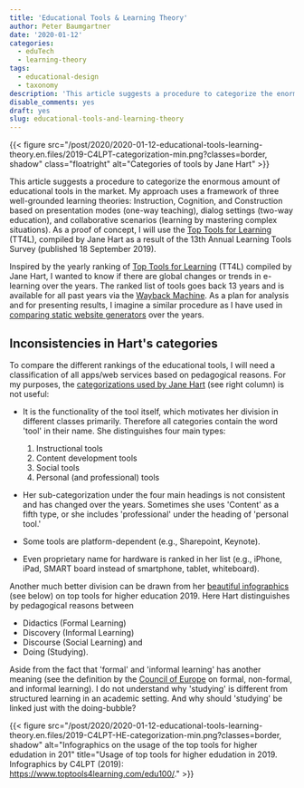 ```yaml
---
title: 'Educational Tools & Learning Theory'
author: Peter Baumgartner
date: '2020-01-12'
categories:
  - eduTech
  - learning-theory
tags:
  - educational-design
  - taxonomy
description: 'This article suggests a procedure to categorize the enormous amount of educational tools in the market. My approach uses a framework of three well-grounded learning theories: Instruction, Cognition, and Construction based on presentation modes (one-way teaching), dialog settings (two-way education), and collaborative scenarios (learning by mastering complex situations). As a proof of concept, I will use the [Top Tools for Learning](https://www.toptools4learning.com/) (TT4L), compiled by Jane Hart as a result of the 13th Annual Learning Tools Survey (published 18 September 2019).'
disable_comments: yes
draft: yes
slug: educational-tools-and-learning-theory
---
```


{{< figure src="/post/2020/2020-01-12-educational-tools-learning-theory.en.files/2019-C4LPT-categorization-min.png?classes=border, shadow" class="floatright"
alt="Categories of tools by Jane Hart" >}}

This article suggests a procedure to categorize the enormous amount of educational tools in the market. My approach uses a framework of three well-grounded learning theories: Instruction, Cognition, and Construction based on presentation modes (one-way teaching), dialog settings (two-way education), and collaborative scenarios (learning by mastering complex situations). As a proof of concept, I will use the [Top Tools for Learning](https://www.toptools4learning.com/) (TT4L), compiled by Jane Hart as a result of the 13th Annual Learning Tools Survey (published 18 September 2019).

Inspired by the yearly ranking of [Top Tools for Learning](https://www.toptools4learning.com/)  (TT4L) compiled by Jane Hart, I wanted to know if there are global changes or trends in e-learning over the years. The ranked list of tools goes back 13 years and is available for all past years via the [Wayback Machine](https://archive.org/web/web.php). As a plan for analysis and for presenting results, I imagine a similar procedure as I have used in [comparing static website generators](/2019/08/01/comparing-website-generators-over-time/) over the years. 
## Inconsistencies in Hart's categories

To compare the different rankings of the educational tools,  I will need a classification of all apps/web services based on pedagogical reasons. For my purposes, the [categorizations used by Jane Hart](http://c4lpt.co.uk/directory-of-learning-performance-tools/) (see right column) is not useful:

+ It is the functionality of the tool itself, which motivates her division in different classes primarily. Therefore all categories contain the word 'tool' in their name.  She distinguishes four main types:

    1. Instructional tools
    2. Content development tools
    3. Social tools
    4. Personal (and professional) tools

+ Her sub-categorization under the four main headings is not consistent and has changed over the years. Sometimes she uses 'Content' as a fifth type, or she includes 'professional'  under the heading of 'personal tool.'  
+ Some tools are platform-dependent (e.g., Sharepoint, Keynote).
+ Even proprietary name for hardware is ranked in her list  (e.g., iPhone, iPad, SMART board instead of smartphone, tablet, whiteboard).

Another much better division can be drawn from her [beautiful infographics](https://www.toptools4learning.com/edu100/) (see below) on top tools for higher education 2019. Here Hart distinguishes by pedagogical reasons between 

+ Didactics (Formal Learning)
+ Discovery (Informal Learning)
+ Discourse (Social Learning) and
+ Doing (Studying).

Aside from the fact that 'formal' and 'informal learning' has another meaning (see the definition by the [Council of Europe](https://www.coe.int/en/web/lang-migrants/formal-non-formal-and-informal-learning) on formal, non-formal, and informal learning). I do not understand why 'studying' is different from structured learning in an academic setting. And why should 'studying' be linked just with the doing-bubble?

{{< figure src="/post/2020/2020-01-12-educational-tools-learning-theory.en.files/2019-C4LPT-HE-categorization-min.png?classes=border, shadow" 
	alt="Infographics on the usage of the top tools for higher edudation in 201" 
	title="Usage of top tools for higher edudation in 2019. Infographics by C4LPT (2019): https://www.toptools4learning.com/edu100/." >}}
	

